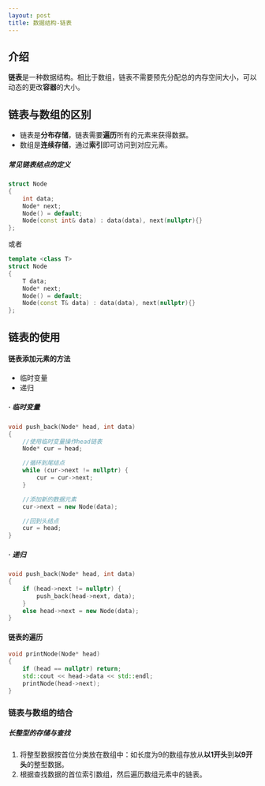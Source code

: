 ```yaml
---
layout: post
title: 数据结构-链表
---
```

## 介绍
**链表**是一种数据结构。相比于数组，链表不需要预先分配总的内存空间大小，可以动态的更改**容器**的大小。

## 链表与数组的区别
- 链表是**分布存储**，链表需要**遍历**所有的元素来获得数据。
- 数组是**连续存储**，通过**索引**即可访问到对应元素。

##### 常见链表结点的定义
```C++
struct Node
{
    int data;
    Node* next;
    Node() = default;
    Node(const int& data) : data(data), next(nullptr){}
};
```
或者
```C++
template <class T>
struct Node
{
    T data;
    Node* next;
    Node() = default;
    Node(const T& data) : data(data), next(nullptr){}
};
```

## 链表的使用
#### 链表添加元素的方法
- 临时变量
- 递归

##### · 临时变量
```C++
void push_back(Node* head, int data)
{
    //使用临时变量操作head链表
    Node* cur = head;

    //循环到尾结点
    while (cur->next != nullptr) {
        cur = cur->next;
    }

    //添加新的数据元素
    cur->next = new Node(data);

    //回到头结点
    cur = head;
}
```

##### · 递归
```C++
void push_back(Node* head, int data)
{
    if (head->next != nullptr) {
        push_back(head->next, data);
    }
    else head->next = new Node(data);
}
```

#### 链表的遍历
```C++
void printNode(Node* head)
{
    if (head == nullptr) return;
    std::cout << head->data << std::endl;
    printNode(head->next);
}
```

### 链表与数组的结合
##### 长整型的存储与查找
1. 将整型数据按首位分类放在数组中：如长度为9的数组存放从**以1开头**到**以9开头**的整型数据。
2. 根据查找数据的首位索引数组，然后遍历数组元素中的链表。

